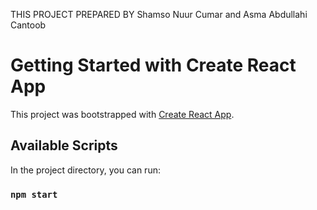 THIS PROJECT PREPARED BY 
Shamso Nuur Cumar and
Asma Abdullahi Cantoob

# Getting Started with Create React App

This project was bootstrapped with [Create React App](https://github.com/facebook/create-react-app).

## Available Scripts

In the project directory, you can run:

### `npm start`




